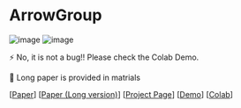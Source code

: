 #                            ArrowGroup
![image](https://github.com/LongOPN/LongOPN/blob/main/LOPN2.jpg)
![image](https://github.com/LongOPN/LongOPN/blob/main/net8.jpg)

 
⚡ No, it is not a bug!! Please check the Colab Demo. 

🤔 Long paper is provided in matrials


[[Paper](  )]
[[Paper (Long version)](  )]
[[Project Page]( )]
[[Demo](https://github.com/LongOPN/LongOPN/blob/main/AnonyModel.m4v)]
[[Colab](https://colab.research.google.com/drive/1HHDD_xp1NpododLkbIfXxWsT3AOYgb4n?usp=sharing)]
